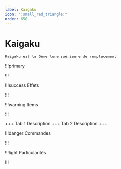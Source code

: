 ```yaml
---
label: Kaigaku
icon: ":small_red_triangle:"
order: 650
---
```


# Kaigaku

```txt
Kaigaku est la 6ème lune suérieure de remplacement
```

!!!primary

!!!

!!!success Effets

!!!

!!!warning Items

!!!

+++ Tab 1
Description
+++ Tab 2 
Description
+++

!!!danger Commandes

!!!

!!!light Particularités

!!!
